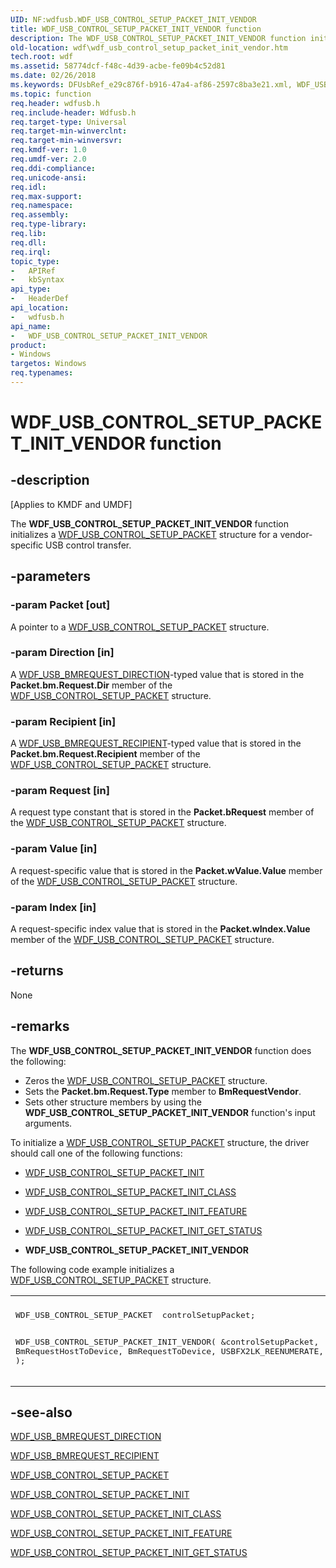 ```yaml
---
UID: NF:wdfusb.WDF_USB_CONTROL_SETUP_PACKET_INIT_VENDOR
title: WDF_USB_CONTROL_SETUP_PACKET_INIT_VENDOR function
description: The WDF_USB_CONTROL_SETUP_PACKET_INIT_VENDOR function initializes a WDF_USB_CONTROL_SETUP_PACKET structure for a vendor-specific USB control transfer.
old-location: wdf\wdf_usb_control_setup_packet_init_vendor.htm
tech.root: wdf
ms.assetid: 58774dcf-f48c-4d39-acbe-fe09b4c52d81
ms.date: 02/26/2018
ms.keywords: DFUsbRef_e29c876f-b916-47a4-af86-2597c8ba3e21.xml, WDF_USB_CONTROL_SETUP_PACKET_INIT_VENDOR, WDF_USB_CONTROL_SETUP_PACKET_INIT_VENDOR function, kmdf.wdf_usb_control_setup_packet_init_vendor, wdf.wdf_usb_control_setup_packet_init_vendor, wdfusb/WDF_USB_CONTROL_SETUP_PACKET_INIT_VENDOR
ms.topic: function
req.header: wdfusb.h
req.include-header: Wdfusb.h
req.target-type: Universal
req.target-min-winverclnt: 
req.target-min-winversvr: 
req.kmdf-ver: 1.0
req.umdf-ver: 2.0
req.ddi-compliance: 
req.unicode-ansi: 
req.idl: 
req.max-support: 
req.namespace: 
req.assembly: 
req.type-library: 
req.lib: 
req.dll: 
req.irql: 
topic_type:
-	APIRef
-	kbSyntax
api_type:
-	HeaderDef
api_location:
-	wdfusb.h
api_name:
-	WDF_USB_CONTROL_SETUP_PACKET_INIT_VENDOR
product:
- Windows
targetos: Windows
req.typenames: 
---
```


# WDF_USB_CONTROL_SETUP_PACKET_INIT_VENDOR function


## -description


<p class="CCE_Message">[Applies to KMDF and UMDF]</p>

The <b>WDF_USB_CONTROL_SETUP_PACKET_INIT_VENDOR</b> function initializes a <a href="https://msdn.microsoft.com/library/windows/hardware/ff552568">WDF_USB_CONTROL_SETUP_PACKET</a> structure for a vendor-specific USB control transfer.


## -parameters




### -param Packet [out]

A pointer to a <a href="https://msdn.microsoft.com/library/windows/hardware/ff552568">WDF_USB_CONTROL_SETUP_PACKET</a> structure.


### -param Direction [in]

A <a href="https://msdn.microsoft.com/library/windows/hardware/ff552545">WDF_USB_BMREQUEST_DIRECTION</a>-typed value that is stored in the <b>Packet.bm.Request.Dir</b> member of the <a href="https://msdn.microsoft.com/library/windows/hardware/ff552568">WDF_USB_CONTROL_SETUP_PACKET</a> structure. 


### -param Recipient [in]

A <a href="https://msdn.microsoft.com/library/windows/hardware/ff552554">WDF_USB_BMREQUEST_RECIPIENT</a>-typed value that is stored in the <b>Packet.bm.Request.Recipient</b> member of the <a href="https://msdn.microsoft.com/library/windows/hardware/ff552568">WDF_USB_CONTROL_SETUP_PACKET</a> structure. 


### -param Request [in]

A request type constant that is stored in the <b>Packet.bRequest</b> member of the <a href="https://msdn.microsoft.com/library/windows/hardware/ff552568">WDF_USB_CONTROL_SETUP_PACKET</a> structure.


### -param Value [in]

A request-specific value that is stored in the <b>Packet.wValue.Value</b> member of the <a href="https://msdn.microsoft.com/library/windows/hardware/ff552568">WDF_USB_CONTROL_SETUP_PACKET</a> structure.


### -param Index [in]

A request-specific index value that is stored in the <b>Packet.wIndex.Value</b> member of the <a href="https://msdn.microsoft.com/library/windows/hardware/ff552568">WDF_USB_CONTROL_SETUP_PACKET</a> structure.


## -returns



None




## -remarks



The <b>WDF_USB_CONTROL_SETUP_PACKET_INIT_VENDOR</b> function does the following:

<ul>
<li>
Zeros the <a href="https://msdn.microsoft.com/library/windows/hardware/ff552568">WDF_USB_CONTROL_SETUP_PACKET</a> structure.

</li>
<li>
Sets the <b>Packet.bm.Request.Type</b> member to <b>BmRequestVendor</b>.

</li>
<li>
Sets other structure members by using the <b>WDF_USB_CONTROL_SETUP_PACKET_INIT_VENDOR</b> function's input arguments.

</li>
</ul>
To initialize a <a href="https://msdn.microsoft.com/library/windows/hardware/ff552568">WDF_USB_CONTROL_SETUP_PACKET</a> structure, the driver should call one of the following functions:

<ul>
<li>

<a href="https://msdn.microsoft.com/library/windows/hardware/ff552571">WDF_USB_CONTROL_SETUP_PACKET_INIT</a>


</li>
<li>

<a href="https://msdn.microsoft.com/library/windows/hardware/ff552574">WDF_USB_CONTROL_SETUP_PACKET_INIT_CLASS</a>


</li>
<li>

<a href="https://msdn.microsoft.com/library/windows/hardware/ff552576">WDF_USB_CONTROL_SETUP_PACKET_INIT_FEATURE</a>


</li>
<li>

<a href="https://msdn.microsoft.com/library/windows/hardware/ff552582">WDF_USB_CONTROL_SETUP_PACKET_INIT_GET_STATUS</a>


</li>
<li>
<b>WDF_USB_CONTROL_SETUP_PACKET_INIT_VENDOR</b>

</li>
</ul>
The following code example initializes a <a href="https://msdn.microsoft.com/library/windows/hardware/ff552568">WDF_USB_CONTROL_SETUP_PACKET</a> structure.

<div class="code"><span codelanguage=""><table>
<tr>
<th></th>
</tr>
<tr>
<td>
<pre>WDF_USB_CONTROL_SETUP_PACKET  controlSetupPacket;

WDF_USB_CONTROL_SETUP_PACKET_INIT_VENDOR(
                                         &amp;controlSetupPacket,
                                         BmRequestHostToDevice,
                                         BmRequestToDevice,
                                         USBFX2LK_REENUMERATE,
                                         0,
                                         0
                                         );</pre>
</td>
</tr>
</table></span></div>



## -see-also




<a href="https://msdn.microsoft.com/library/windows/hardware/ff552545">WDF_USB_BMREQUEST_DIRECTION</a>



<a href="https://msdn.microsoft.com/library/windows/hardware/ff552554">WDF_USB_BMREQUEST_RECIPIENT</a>



<a href="https://msdn.microsoft.com/library/windows/hardware/ff552568">WDF_USB_CONTROL_SETUP_PACKET</a>



<a href="https://msdn.microsoft.com/library/windows/hardware/ff552571">WDF_USB_CONTROL_SETUP_PACKET_INIT</a>



<a href="https://msdn.microsoft.com/library/windows/hardware/ff552574">WDF_USB_CONTROL_SETUP_PACKET_INIT_CLASS</a>



<a href="https://msdn.microsoft.com/library/windows/hardware/ff552576">WDF_USB_CONTROL_SETUP_PACKET_INIT_FEATURE</a>



<a href="https://msdn.microsoft.com/library/windows/hardware/ff552582">WDF_USB_CONTROL_SETUP_PACKET_INIT_GET_STATUS</a>
 

 

